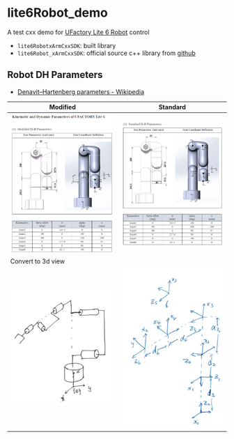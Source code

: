 <!--
SPDX-FileCopyrightText: 2023 Kristin Kexin Wei <wkx611@outlook.com>

SPDX-License-Identifier: MIT
-->

lite6Robot_demo
===
A test cxx demo for [UFactory Lite 6 Robot](https://www.ufactory.cc/product-page/ufactory-lite-6) control

- `lite6RobotxArmCxxSDK`: built library
- `lite6Robot_xArmCxxSDK`: official source c++ library from [github](https://github.com/xArm-Developer/xArm-CPLUS-SDK)

## Robot DH Parameters

- [Denavit–Hartenberg parameters - Wikipedia](https://en.wikipedia.org/wiki/Denavit–Hartenberg_parameters)

| Modified                                                     | Standard                                                     |
| ------------------------------------------------------------ | ------------------------------------------------------------ |
| ![image-20230512090941625](imgs/image-20230512090941625.png) | ![image-20230512104801478](imgs/image-20230512104801478.png) |
| Convert to 3d view                                           |                                                              |
| ![image-20230512135700070](imgs/image-20230512135700070.png) | ![image-20230512135715615](imgs/image-20230512135715615.png) |


